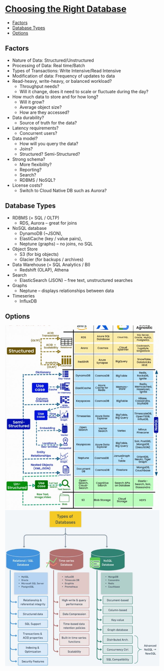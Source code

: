 # [Choosing the Right Database](StorageOptions.pdf)
- [Factors](#factors)
- [Database Types](#database-types)
- [Options](#options)
## Factors
- Nature of Data: Structured/Unstructured
- Processing of Data: Real time/Batch
- Types of Transactions: Write Intensive/Read Intensive
- Modification of data: Frequency of updates to data
- Read-heavy, write-heavy, or balanced workload? 
  - Throughput needs? 
  - Will it change, does it need to scale or fluctuate during the day?
- How much data to store and for how long? 
  - Will it grow? 
  - Average object size? 
  - How are they accessed?
- Data durability? 
  - Source of truth for the data?
- Latency requirements? 
  - Concurrent users?
- Data model? 
  - How will you query the data? 
  - Joins? 
  - Structured? Semi-Structured?
- Strong schema? 
  - More flexibility? 
  - Reporting? 
  - Search? 
  - RDBMS / NoSQL?
- License costs? 
  - Switch to Cloud Native DB such as Aurora?

## Database Types
- RDBMS (= SQL / OLTP)
  - RDS, Aurora – great for joins
- NoSQL database
  - DynamoDB (~JSON), 
  - ElastiCache (key / value pairs), 
  - Neptune (graphs) – no joins, no SQL
- Object Store
  - S3 (for big objects)
  - Glacier (for backups / archives)
- Data Warehouse (= SQL Analytics / BI)
  - Redshift (OLAP), Athena
- Search
  - ElasticSearch (JSON) – free text, unstructured searches
- Graphs
  - Neptune – displays relationships between data
- Timeseries
  - InfluxDB
## Options
<img src="images/options.jpg">

<img src="images/options-2.jpg">
